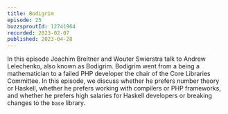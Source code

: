 ```yaml
---
title: Bodigrim
episode: 25
buzzsproutId: 12741964
recorded: 2023-02-07
published: 2023-04-28
---
```


In this episode Joachim Breitner and Wouter Swierstra talk to Andrew Lelechenko, also known as Bodigrim. Bodigrim went from a being a mathematician to a failed PHP developer the chair of the Core Libraries Committee. In this episode, we discuss whether he prefers number theory or Haskell, whether he prefers working with compilers or PHP frameworks, and whether he prefers high salaries for Haskell developers or breaking changes to the `base` library.
